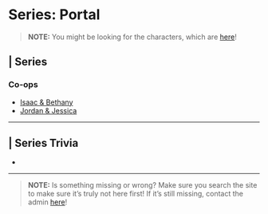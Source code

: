 # Series: Portal

> **NOTE:** You might be looking for the characters, which are [here](5.Characters/One-Off_Uncommon.html)!

## | Series

### Co-ops
- [Isaac & Bethany](./6.Series/Isaac_Bethany_Co-op.html)
- [Jordan & Jessica](./6.Series/Jordan_Jessica_Co-op.html)

----

## | Series Trivia
- 

----
 
> **NOTE:** Is something missing or wrong? Make sure you search the site to make sure it’s truly not here first! If it’s still missing, contact the admin [here](../chapter_2.html)!